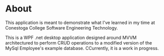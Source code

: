 About
=======

This application is meant to demonstrate what I've learned in my time at Conestoga College Software Engineering Technology.

This is a WPF .net desktop application designed around MVVM architectured to perform CRUD operations to a modified version of the MySql Employee's example database. CCurrently, it is a work in progress.
